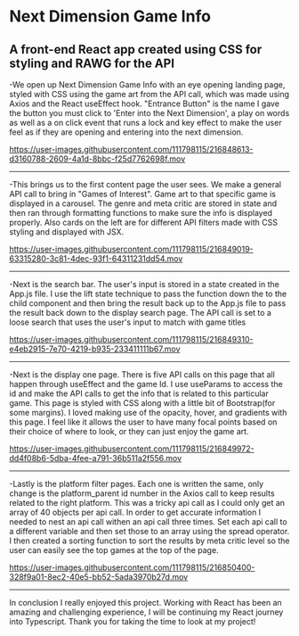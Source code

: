 # Next Dimension Game Info
A front-end React app created using CSS for styling and RAWG for the API
---
-We open up Next Dimension Game Info with an eye opening landing page, styled with CSS using the game art from the API call, which was made using Axios and the React useEffect hook. "Entrance Button" is the name I gave the button you must click to 'Enter into the Next Dimension', a play on words as well as a on click event that runs a lock and key effect to make the user feel as if they are opening and entering into the next dimension.


https://user-images.githubusercontent.com/111798115/216848613-d3160788-2609-4a1d-8bbc-f25d7762698f.mov

---
-This brings us to the first content page the user sees. We make a general API call to bring in "Games of Interest". Game art to that specific game is displayed in a carousel. The genre and meta critic are stored in state and then ran through formatting functions to make sure the info is displayed properly. Also cards on the left are for different API filters made with CSS styling and displayed with JSX.


https://user-images.githubusercontent.com/111798115/216849019-63315280-3c81-4dec-93f1-64311231dd54.mov

---
-Next is the search bar. The user's input is stored in a state created in the App.js file. I use the lift state technique to pass the function down the to the child component and then bring the result back up to the App.js file to pass the result back down to the display search page. The API call is set to a loose search that uses the user's input to match with game titles


https://user-images.githubusercontent.com/111798115/216849310-e4eb2915-7e70-4219-b935-233411111b67.mov

---

-Next is the display one page. There is five API calls on this page that all happen through useEffect and the game Id. I use useParams to access the id and make the API calls to get the info that is related to this particular game. This page is styled with CSS along with a little bit of Bootstrap(for some margins). I loved making use of the opacity, hover, and gradients with this page. I feel like it allows the user to have many focal points based on their choice of where to look, or they can just enjoy the game art.



https://user-images.githubusercontent.com/111798115/216849972-dd4f08b6-5dba-4fee-a791-36b511a2f556.mov

---
-Lastly is the platform filter pages. Each one is written the same, only change is the platform_parent id number in the Axios call to keep results related to the right platform. This was a tricky api call as I could only get an array of 40 objects per api call. In order to get accurate information I needed to nest an api call withen an api call three times. Set each api call to a different variable and then set those to an array using the spread operator. I then created a sorting function to sort the results by meta critic level so the user can easily see the top games at the top of the page.




https://user-images.githubusercontent.com/111798115/216850400-328f9a01-8ec2-40e5-bb52-5ada3970b27d.mov

---
In conclusion I really enjoyed this project. Working with React has been an amazing and challenging experience, I will be continuing my React journey into Typescript. Thank you for taking the time to look at my project!


